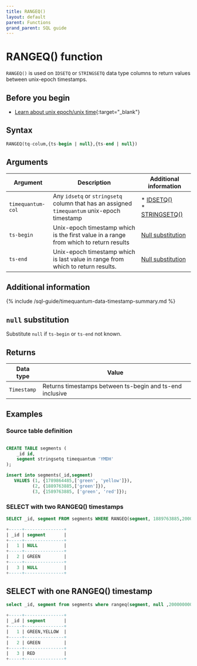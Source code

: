 ```yaml
---
title: RANGEQ()
layout: default
parent: Functions
grand_parent: SQL guide
---
```


# RANGEQ() function

`RANGEQ()` is used on `IDSETQ` or `STRINGSETQ` data type columns to return values between unix-epoch timestamps.

## Before you begin
* [Learn about unix epoch/unix time](https://en.wikipedia.org/wiki/Unix_time){:target="_blank"}

## Syntax

```sql
RANGEQ(tq-colum,{ts-begin | null},{ts-end | null})
```

## Arguments

| Argument | Description | Additional information |
|---|---|---|
| `timequantum-col` | Any `idsetq` or `stringsetq` column that has an assigned `timequantum` unix-epoch timestamp | * [IDSETQ()](/docs/sql-guide/data-types/data-type-idsetq)<br/>* [STRINGSETQ()](/docs/sql-guide/data-types/data-type-stringsetq) |
| `ts-begin` | Unix-epoch timestamp which is the first value in a range from which to return results | [Null substitution](#null-substitution) |
| `ts-end` | Unix-epoch timestamp which is last value in range from which to return results. | [Null substitution](#null-substitution) |

## Additional information

{% include /sql-guide/timequantum-data-timestamp-summary.md %}

## `null` substitution

Substitute `null` if `ts-begin` or `ts-end` not known.

## Returns

| Data type | Value |
|---|---|
| `Timestamp` | Returns timestamps between ts-begin and ts-end inclusive |

## Examples

### Source table definition

```sql

CREATE TABLE segments (
    _id id,
    segment stringsetq timequantum 'YMDH'
);

insert into segments(_id,segment)
   VALUES (1, {1789864485,['green', 'yellow']}),
          (2, {1889763885,['green']}),
          (3, {1589763885, ['green', 'red']});
```

### SELECT with two RANGEQ() timestamps

```sql
SELECT _id, segment FROM segments WHERE RANGEQ(segment, 1889763885,2000000000);

+-----+---------------+
| _id | segment       |
+-----+---------------+
|   1 | NULL          |
+-----+---------------+
|   2 | GREEN         |
+-----+---------------+
|   3 | NULL          |
+-----+---------------+
```

## SELECT with one RANGEQ() timestamp

```sql
select _id, segment from segments where rangeq(segment, null ,2000000000)

+-----+---------------+
| _id | segment       |
+-----+---------------+
|   1 | GREEN,YELLOW  |
+-----+---------------+
|   2 | GREEN         |
+-----+---------------+
|   3 | RED           |
+-----+---------------+
```
